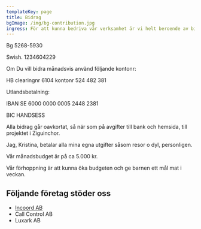 ```yaml
---
templateKey: page
title: Bidrag
bgImage: /img/bg-contribution.jpg
ingress: För att kunna bedriva vår verksamhet är vi helt beroende av bidrag.
---
```

Bg 5268-5930

Swish. 1234604229

Om Du vill bidra månadsvis använd följande kontonr:

HB clearingnr 6104 kontonr 524 482 381

Utlandsbetalning:

IBAN SE 6000 0000 0005 2448 2381

BIC HANDSESS

Alla bidrag går oavkortat, så när som på avgifter till bank och hemsida, till projektet i Ziguinchor. 

Jag, Kristina, betalar alla mina egna utgifter såsom resor o dyl, personligen. 

Vår månadsbudget är på ca 5.000 kr.

Vår förhoppning är att kunna öka budgeten och ge barnen ett mål mat i veckan.

## Följande företag stöder oss

* [Incoord AB](https://www.incoord.se/)
* Call Control AB
* Luxark AB
